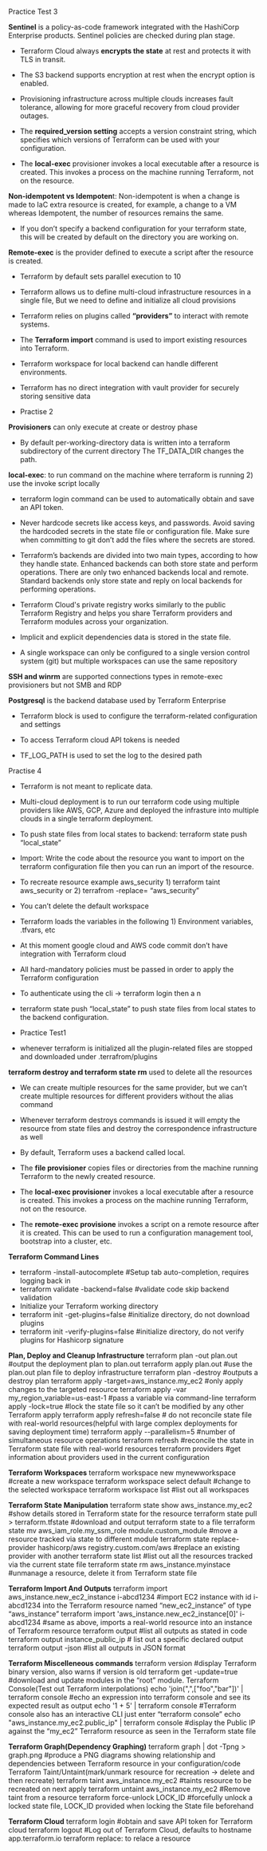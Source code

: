 Practice Test 3

**Sentinel** is a policy-as-code framework integrated with the HashiCorp Enterprise products. Sentinel policies are checked during plan stage. 

- Terraform Cloud always **encrypts the state** at rest and protects it with TLS in transit.

- The S3 backend supports encryption at rest when the encrypt option is enabled.

- Provisioning infrastructure across multiple clouds increases fault tolerance, allowing for more graceful recovery from cloud provider outages. 

- The **required_version setting** accepts a version constraint string, which specifies which versions of Terraform can be used with your configuration.

- The **local-exec** provisioner invokes a local executable after a resource is created. This invokes a process on the machine running Terraform, not on the resource.

**Non-idempotent vs Idempoten**t: Non-idempotent is when a change is made to IaC extra resource is created, for example, a change to a VM whereas  Idempotent, the number of resources remains the same.  

- If you don’t specify a backend configuration for your terraform state, this will be created by default on the directory you are working on.  

**Remote-exec** is the provider defined to execute a script after the resource is created. 

- Terraform by default sets parallel execution to 10 

- Terraform allows us to define multi-cloud infrastructure resources in a single file, But we need to define and initialize all cloud provisions 

- Terraform relies on plugins called **“providers”** to interact with remote systems. 

- The **Terraform import** command is used to import existing resources into Terraform. 

- Terraform workspace for local backend can handle different environments.

- Terraform has no direct integration with vault provider for securely storing sensitive data 

- Practise 2

**Provisioners** can only execute at create or destroy phase

- By default per-working-directory data is written into a terraform subdirectory of the current directory The TF_DATA_DIR changes the path.

**local-exec**: to run command on the machine where terraform is running 2) use the invoke script locally  

- terraform login command can be used to automatically obtain and save an API token. 

- Never hardcode secrets like access keys, and passwords. Avoid saving the hardcoded secrets in the state file or configuration file. Make sure when committing to git don’t add the files where the secrets are stored. 

- Terraform’s backends are divided into two main types, according to how they handle state. Enhanced backends can both store state and perform operations. There are only two enhanced backends local and remote. Standard backends only store state and reply on local backends for performing operations.

- Terraform Cloud's private registry works similarly to the public Terraform Registry and helps you share Terraform providers and Terraform modules across your organization. 

- Implicit and explicit dependencies data is stored in the state file.  

- A single workspace can only be configured to a single version control system (git) but multiple workspaces can use the same repository 

**SSH and winrm** are supported connections types in remote-exec provisioners but not SMB and RDP

**Postgresql** is the backend database  used by Terraform Enterprise 

- Terraform block is used to configure the terraform-related configuration and settings 

- To access Terraform cloud API tokens is needed 

- TF_LOG_PATH is used to set the log to the desired path 

Practise 4

- Terraform is not meant to replicate data.

- Multi-cloud deployment is to run our terraform code using multiple providers like AWS, GCP, Azure and deployed the infrasture into multiple clouds in a single terraform deployment.

- To push state files from local states to backend: terraform state push “local_state”

- Import: Write the code about the resource you want to import on the terraform configuration file then you can run an import of the resource.

- To recreate resource example aws_security 1) terraform taint aws_security or 2) terrafrom -replace= “aws_security”

- You can’t delete the default workspace 

- Terraform loads the variables in the following 1) Environment variables, .tfvars, etc 

- At this moment google cloud and AWS code commit don’t have integration with Terraform cloud 

- All hard-mandatory policies must be passed in order to apply the Terraform configuration 

- To authenticate using the cli → terraform login then a n

- terraform state push “local_state” to push state files from local states to the backend configuration. 

- Practice Test1 

- whenever terraform is initialized all the plugin-related files are stopped and downloaded under .terrafrom/plugins 


**terraform destroy and terraform state rm** used to delete all the resources 

- We can create multiple resources for the same provider, but we can’t create multiple resources for different providers without the alias command 

- Whenever terraform destroys commands is issued it will empty the resource from state files and destroy the correspondence  infrastructure as well  


- By default, Terraform uses a backend called local.

- The **file provisioner** copies files or directories from the machine running Terraform to the newly created resource.

- The **local-exec provisioner** invokes a local executable after a resource is created. This invokes a process on the machine running Terraform, not on the resource.

- The **remote-exec provisione** invokes a script on a remote resource after it is created. This can be used to run a configuration management tool, bootstrap into a cluster, etc.

 
**Terraform Command Lines**
- terraform -install-autocomplete #Setup tab auto-completion, requires logging back in
- terraform validate -backend=false #validate code skip backend validation
- Initialize your Terraform working directory
- terraform init -get-plugins=false #initialize directory, do not download plugins
- terraform init -verify-plugins=false #initialize directory, do not verify plugins for Hashicorp signature

**Plan, Deploy and Cleanup Infrastructure**
terraform plan -out plan.out #output the deployment plan to plan.out
terraform apply plan.out #use the plan.out plan file to deploy infrastructure
terraform plan -destroy #outputs a destroy plan
terraform apply -target=aws_instance.my_ec2 #only apply changes to the targeted resource
terraform apply -var my_region_variable=us-east-1 #pass a variable via command-line 
terraform apply -lock=true #lock the state file so it can’t be modified by any other Terraform apply 
terraform apply refresh=false # do not reconcile state file with real-world resources(helpful with large complex deployments for saving deployment time)
terraform apply --parallelism=5 #number of simultaneous resource operations
terraform refresh #reconcile the state in Terraform state file with real-world resources
terraform providers #get information about providers used in the current configuration

**Terraform Workspaces**
terraform workspace new mynewworkspace #create a new workspace
terraform workspace select default #change to the selected workspace
terraform workspace list #list out all workspaces

**Terraform State Manipulation**
terraform state show aws_instance.my_ec2 #show details stored in Terraform state for the resource
terraform state pull > terraform.tfstate #download and output terraform state to a file
terraform state mv aws_iam_role.my_ssm_role module.custom_module #move a resource tracked via state to different module
terraform state replace-provider hashicorp/aws registry.custom.com/aws #replace an existing provider with another
terraform state list #list out all the resources tracked via the current state file
terraform state rm  aws_instance.myinstace #unmanage a resource, delete it from Terraform state file

**Terraform Import And Outputs**
terraform import aws_instance.new_ec2_instance i-abcd1234 #import EC2 instance with id i-abcd1234 into the Terraform resource named “new_ec2_instance” of type “aws_instance”
terraform import 'aws_instance.new_ec2_instance[0]' i-abcd1234 #same as above, imports a real-world resource into an instance of Terraform resource
terraform output #list all outputs as stated in code
terraform output instance_public_ip # list out a specific declared output
terraform output -json #list all outputs in JSON format

**Terraform Miscelleneous commands**
terraform version #display Terraform binary version, also warns if version is old
terraform get -update=true #download and update modules in the “root” module.
Terraform Console(Test out Terraform interpolations)
echo 'join(",",["foo","bar"])' | terraform console #echo an expression into terraform console and see its expected result as output
echo '1 + 5' | terraform console #Terraform console also has an interactive CLI just enter “terraform console”
echo "aws_instance.my_ec2.public_ip" | terraform console #display the Public IP against the “my_ec2” Terraform resource as seen in the Terraform state file

**Terraform Graph(Dependency Graphing)**
terraform graph | dot -Tpng > graph.png #produce a PNG diagrams showing relationship and dependencies between Terraform resource in your configuration/code
Terraform Taint/Untaint(mark/unmark resource for recreation -> delete and then recreate)
terraform taint aws_instance.my_ec2 #taints resource to be recreated on next apply
terraform untaint aws_instance.my_ec2 #Remove taint from a resource
terraform force-unlock LOCK_ID #forcefully unlock a locked state file, LOCK_ID provided when locking the State file beforehand

**Terraform Cloud**
terraform login #obtain and save API token for Terraform cloud
terraform logout #Log out of Terraform Cloud, defaults to hostname app.terraform.io
terraform replace: to relace a resource 
